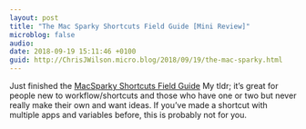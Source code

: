 ```yaml
---
layout: post
title: "The Mac Sparky Shortcuts Field Guide [Mini Review]"
microblog: false
audio: 
date: 2018-09-19 15:11:46 +0100
guid: http://ChrisJWilson.micro.blog/2018/09/19/the-mac-sparky.html
---
```

Just finished the [MacSparky Shortcuts Field Guide](https://learn.macsparky.com/p/siri) 
My tldr; it’s great for people new to workflow/shortcuts and those who have one or two but never really make their own and want ideas. 
If you’ve made a shortcut with multiple apps and variables before, this is probably not for you. 
